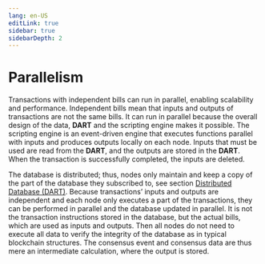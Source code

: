 ```yaml
---
lang: en-US
editLink: true
sidebar: true
sidebarDepth: 2
---
```


# Parallelism

Transactions with independent bills can run in parallel, enabling scalability and performance. Independent bills mean that inputs and outputs of transactions are not the same bills. It can run in parallel because the overall design of the data, **DART** and the scripting engine makes it possible.
The scripting engine is an event-driven engine that executes functions parallel with inputs and produces outputs locally on each node. Inputs that must be used are read from the **DART**, and the outputs are stored in the **DART**. When the transaction is successfully completed, the inputs are deleted.

The database is distributed; thus, nodes only maintain and keep a copy of the part of the database they subscribed to, see section [Distributed Database (DART)](<https://github.com/tagion/content/blob/master/Distributed%20Database%20(DART).md>).
Because transactions’ inputs and outputs are independent and each node only executes a part of the transactions, they can be performed in parallel and the database updated in parallel.
It is not the transaction instructions stored in the database, but the actual bills, which are used as inputs and outputs. Then all nodes do not need to execute all data to verify the integrity of the database as in typical blockchain structures. The consensus event and consensus data are thus mere an intermediate calculation, where the output is stored.

